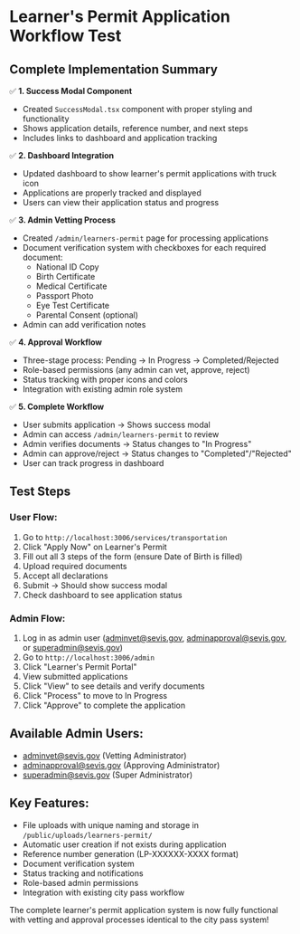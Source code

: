 # Learner's Permit Application Workflow Test

## Complete Implementation Summary

✅ **1. Success Modal Component**
- Created `SuccessModal.tsx` component with proper styling and functionality
- Shows application details, reference number, and next steps
- Includes links to dashboard and application tracking

✅ **2. Dashboard Integration**
- Updated dashboard to show learner's permit applications with truck icon
- Applications are properly tracked and displayed
- Users can view their application status and progress

✅ **3. Admin Vetting Process**
- Created `/admin/learners-permit` page for processing applications
- Document verification system with checkboxes for each required document:
  - National ID Copy
  - Birth Certificate  
  - Medical Certificate
  - Passport Photo
  - Eye Test Certificate
  - Parental Consent (optional)
- Admin can add verification notes

✅ **4. Approval Workflow**
- Three-stage process: Pending → In Progress → Completed/Rejected
- Role-based permissions (any admin can vet, approve, reject)
- Status tracking with proper icons and colors
- Integration with existing admin role system

✅ **5. Complete Workflow**
- User submits application → Shows success modal
- Admin can access `/admin/learners-permit` to review
- Admin verifies documents → Status changes to "In Progress" 
- Admin can approve/reject → Status changes to "Completed"/"Rejected"
- User can track progress in dashboard

## Test Steps

### User Flow:
1. Go to `http://localhost:3006/services/transportation`
2. Click "Apply Now" on Learner's Permit
3. Fill out all 3 steps of the form (ensure Date of Birth is filled)
4. Upload required documents
5. Accept all declarations
6. Submit → Should show success modal
7. Check dashboard to see application status

### Admin Flow:
1. Log in as admin user (adminvet@sevis.gov, adminapproval@sevis.gov, or superadmin@sevis.gov)
2. Go to `http://localhost:3006/admin`
3. Click "Learner's Permit Portal"
4. View submitted applications
5. Click "View" to see details and verify documents
6. Click "Process" to move to In Progress
7. Click "Approve" to complete the application

## Available Admin Users:
- adminvet@sevis.gov (Vetting Administrator)
- adminapproval@sevis.gov (Approving Administrator) 
- superadmin@sevis.gov (Super Administrator)

## Key Features:
- File uploads with unique naming and storage in `/public/uploads/learners-permit/`
- Automatic user creation if not exists during application
- Reference number generation (LP-XXXXXX-XXXX format)
- Document verification system
- Status tracking and notifications
- Role-based admin permissions
- Integration with existing city pass workflow

The complete learner's permit application system is now fully functional with vetting and approval processes identical to the city pass system!